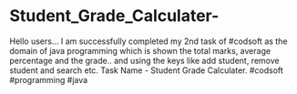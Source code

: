 # Student_Grade_Calculater-
Hello users...  I am successfully completed my 2nd task of #codsoft as the domain of java programming which is shown the total marks, average percentage and the grade.. and using the keys like add student, remove student and search etc.  Task Name - Student Grade Calculater.  #codsoft  #programming  #java
